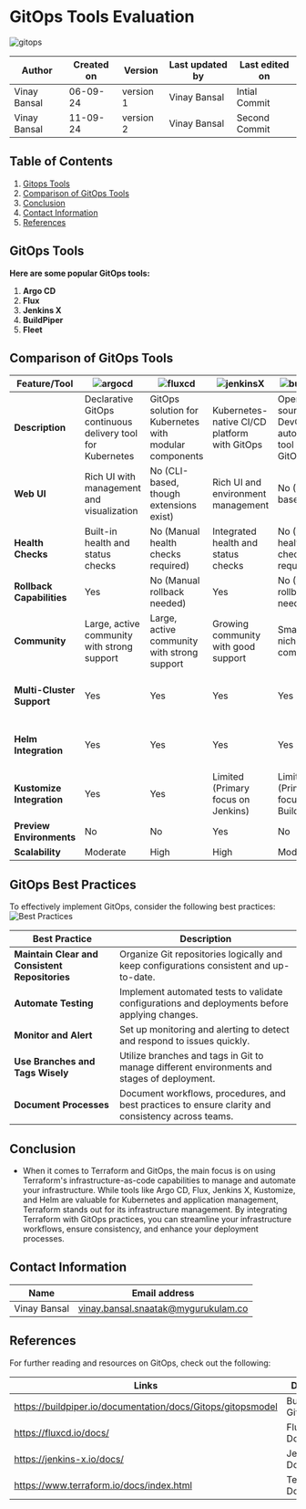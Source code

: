# GitOps Tools Evaluation
![gitops](https://github.com/user-attachments/assets/791f74c2-ebbd-446e-802b-0fd6d1b6ae6c)

  | Author        | Created on | Version | Last updated by | Last edited on |
  |-------------|---------|-------------|-------------|---------|
  | Vinay Bansal | 06-09-24 | version 1 | Vinay Bansal | Intial Commit |
  | Vinay Bansal | 11-09-24 | version 2 | Vinay Bansal | Second Commit |


## Table of Contents

1. [Gitops Tools](#gitops-tools)
2. [Comparison of GitOps Tools](#comparison-of-gitops-tools)
3. [Conclusion](#conclusion)
4. [Contact Information](#contact-information)
5. [References](#references)


## GitOps Tools

**Here are some popular GitOps tools:**

1. **Argo CD**
2. **Flux**
3. **Jenkins X**
4. **BuildPiper**
5. **Fleet**

## Comparison of GitOps Tools

| Feature/Tool  |![argocd](https://github.com/user-attachments/assets/d5e20c38-a20d-4df3-8531-0d2c9b4ca4ee)| ![fluxcd](https://github.com/user-attachments/assets/df069006-aa4b-4205-a36d-1b74fc450703)| ![jenkinsX](https://github.com/user-attachments/assets/328aa54f-66b8-4dc2-87d7-16226aaf62c5)| ![buildpiper](https://github.com/user-attachments/assets/48cc8c42-05e2-484d-a458-572eabfbce03)| ![Fleet](https://github.com/user-attachments/assets/838199bb-91f5-474b-b3b0-f510dd315906)|
|----------------------------|-----------------------------|-------------------------------|------------------------------|----------------------------|-------------------------------|
| **Description** | Declarative GitOps continuous delivery tool for Kubernetes | GitOps solution for Kubernetes with modular components | Kubernetes-native CI/CD platform with GitOps | Open-source DevOps automation tool with GitOps | GitOps tool designed for large-scale Kubernetes deployments |                              |
| **Web UI**    | Rich UI with management and visualization | No (CLI-based, though extensions exist) | Rich UI and environment management   | No (CLI-based)                        | No (CLI-based)                        |
| **Health Checks** | Built-in health and status checks | No (Manual health checks required)    | Integrated health and status checks  | No (Manual health checks required)    | No (Manual health checks required)    |
| **Rollback Capabilities** | Yes                                  | No (Manual rollback needed)           | Yes                                  | No (Manual rollback needed)           | No (Manual rollback needed)           |
| **Community**        | Large, active community with strong support | Large, active community with strong support | Growing community with good support | Smaller, niche community               | Emerging community with growing support |
| **Multi-Cluster Support** | Yes                                  | Yes                                  | Yes                                  | Yes                                  | Designed for large-scale multi-cluster management |
| **Helm Integration** | Yes                                  | Yes                                  | Yes                                  | Yes                                  | Limited (Focus on large-scale management) |
| **Kustomize Integration** | Yes                                  | Yes                                  | Limited (Primary focus on Jenkins)   | Limited (Primary focus on Build/Deploy) | Limited (Primary focus on scale)      |
| **Preview Environments** | No                                   | No                                   | Yes                                  | No                                   | No                                   |
| **Scalability** | Moderate                              | High                                 | High                                 | Moderate                              | Very High                             |


## GitOps Best Practices
To effectively implement GitOps, consider the following best practices:
![Best Practices](https://github.com/user-attachments/assets/23584660-b0b5-48dd-b2bd-94e6249d93bd)


| **Best Practice** | **Description** |
|------------------------------------|--------------------------------------------------------------------------------------------------------------------|
| **Maintain Clear and Consistent Repositories** | Organize Git repositories logically and keep configurations consistent and up-to-date. |
| **Automate Testing** | Implement automated tests to validate configurations and deployments before applying changes. |
| **Monitor and Alert** | Set up monitoring and alerting to detect and respond to issues quickly. |
| **Use Branches and Tags Wisely** | Utilize branches and tags in Git to manage different environments and stages of deployment. |
| **Document Processes** | Document workflows, procedures, and best practices to ensure clarity and consistency across teams. |

## Conclusion
- When it comes to Terraform and GitOps, the main focus is on using Terraform's infrastructure-as-code capabilities to manage and automate your infrastructure. While tools like Argo CD, Flux, Jenkins X, Kustomize, and Helm are valuable for Kubernetes and application management, Terraform stands out for its infrastructure management. By integrating Terraform with GitOps practices, you can streamline your infrastructure workflows, ensure consistency, and enhance your deployment processes.


## Contact Information

| Name | Email address|
|------|---------------------|
| Vinay Bansal | vinay.bansal.snaatak@mygurukulam.co |

## References
For further reading and resources on GitOps, check out the following:

| Links | Descriptions|
|------|---------------------|
| https://buildpiper.io/documentation/docs/Gitops/gitopsmodel | BuildPiper Gitops |
| https://fluxcd.io/docs/ | Flux Documentation |
| https://jenkins-x.io/docs/ | Jenkins X Documentation |
| https://www.terraform.io/docs/index.html | Terraform Documentation |
